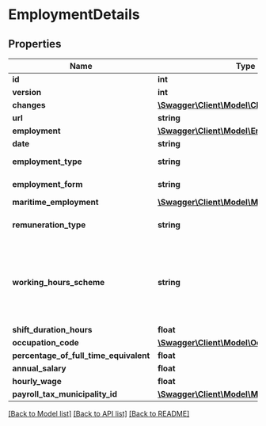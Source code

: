 # EmploymentDetails

## Properties
Name | Type | Description | Notes
------------ | ------------- | ------------- | -------------
**id** | **int** |  | [optional] 
**version** | **int** |  | [optional] 
**changes** | [**\Swagger\Client\Model\Change[]**](Change.md) |  | [optional] 
**url** | **string** |  | [optional] 
**employment** | [**\Swagger\Client\Model\Employment**](Employment.md) |  | [optional] 
**date** | **string** |  | [optional] 
**employment_type** | **string** | Define the employment type. | [optional] 
**employment_form** | **string** | Define the employment form. | [optional] 
**maritime_employment** | [**\Swagger\Client\Model\MaritimeEmployment**](MaritimeEmployment.md) |  | [optional] 
**remuneration_type** | **string** | Define the remuneration type. | [optional] 
**working_hours_scheme** | **string** | Define the working hours scheme type. If you enter a value for SHIFT WORK, you must also enter value for shiftDurationHours | [optional] 
**shift_duration_hours** | **float** |  | [optional] 
**occupation_code** | [**\Swagger\Client\Model\OccupationCode**](OccupationCode.md) |  | [optional] 
**percentage_of_full_time_equivalent** | **float** |  | 
**annual_salary** | **float** |  | [optional] 
**hourly_wage** | **float** |  | [optional] 
**payroll_tax_municipality_id** | [**\Swagger\Client\Model\Municipality**](Municipality.md) |  | [optional] 

[[Back to Model list]](../../README.md#documentation-for-models) [[Back to API list]](../../README.md#documentation-for-api-endpoints) [[Back to README]](../../README.md)

